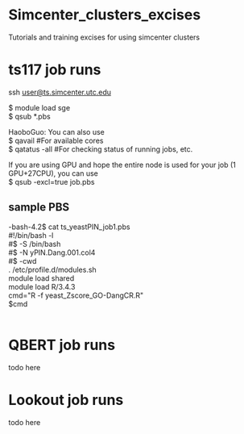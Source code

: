 # Simcenter_clusters_excises
Tutorials and training excises for using simcenter clusters

# ts117 job runs
ssh user@ts.simcenter.utc.edu

$ module load sge <br>
$ qsub *.pbs

HaoboGuo: You can also use <br> 
$ qavail #For available cores <br> 
$ qatatus -all #For checking status of running jobs, etc. <br> 

If you are using GPU and hope the entire node is used for your job (1 GPU+27CPU), you can use <br> 
$ qsub -excl=true job.pbs <br> 

## sample PBS
-bash-4.2$ cat ts_yeastPIN_job1.pbs  <br>
#!/bin/bash -l  <br>
#$ -S /bin/bash <br>
#$ -N yPIN.Dang.001.col4  <br>
#$ -cwd  <br>
. /etc/profile.d/modules.sh  <br>
module load shared <br>
module load R/3.4.3 <br> 
cmd="R -f yeast_Zscore_GO-DangCR.R" <br> 
$cmd  <br>
<br> 

# QBERT job runs
todo here 

# Lookout job runs
todo here




